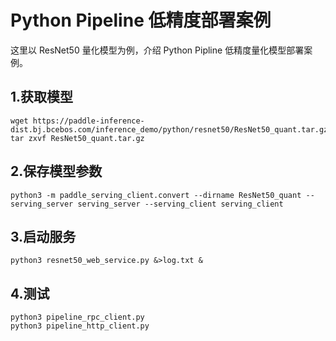 # Python Pipeline 低精度部署案例

这里以 ResNet50 量化模型为例，介绍 Python Pipline 低精度量化模型部署案例。

## 1.获取模型
```
wget https://paddle-inference-dist.bj.bcebos.com/inference_demo/python/resnet50/ResNet50_quant.tar.gz
tar zxvf ResNet50_quant.tar.gz
```

## 2.保存模型参数
```
python3 -m paddle_serving_client.convert --dirname ResNet50_quant --serving_server serving_server --serving_client serving_client
```

## 3.启动服务
```
python3 resnet50_web_service.py &>log.txt &
```

## 4.测试
```
python3 pipeline_rpc_client.py
python3 pipeline_http_client.py
```
